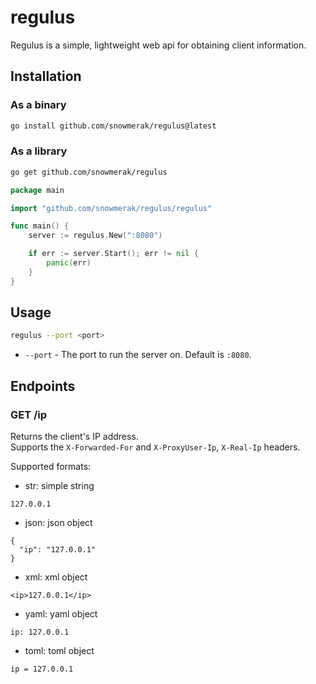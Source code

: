 # regulus

Regulus is a simple, lightweight web api for obtaining client information.

## Installation

### As a binary

```bash
go install github.com/snowmerak/regulus@latest
```

### As a library

```bash
go get github.com/snowmerak/regulus
```

```go
package main

import "github.com/snowmerak/regulus/regulus"

func main() {
	server := regulus.New(":8080")

	if err := server.Start(); err != nil {
		panic(err)
	}
}
```

## Usage

```bash
regulus --port <port>
```

- `--port` - The port to run the server on. Default is `:8080`.

## Endpoints

### GET /ip

Returns the client's IP address.  
Supports the `X-Forwarded-For` and `X-ProxyUser-Ip`, `X-Real-Ip` headers.

Supported formats:
- str: simple string

```
127.0.0.1
```

- json: json object

```
{
  "ip": "127.0.0.1"
}
```

- xml: xml object

```
<ip>127.0.0.1</ip>
```

- yaml: yaml object

```
ip: 127.0.0.1
```

- toml: toml object

```
ip = 127.0.0.1
```
